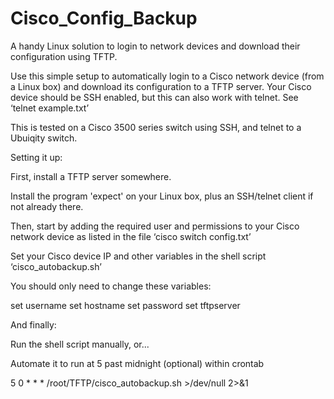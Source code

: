 # Cisco_Config_Backup
A handy Linux solution to login to network devices and download their configuration using TFTP.

Use this simple setup to automatically login to a Cisco network device (from a Linux box) and download its configuration to a TFTP server. Your Cisco device should be SSH enabled, but this can also work with telnet. See ‘telnet example.txt’

This is tested on a Cisco 3500 series switch using SSH, and telnet to a Ubuiqity switch. 

Setting it up:

First, install a TFTP server somewhere.

Install the program 'expect' on your Linux box, plus an SSH/telnet client if not already there.

Then, start by adding the required user and permissions to your Cisco network device as listed in the file ‘cisco switch config.txt’

Set your Cisco device IP and other variables in the shell script ‘cisco_autobackup.sh’

You should only need to change these variables:

set username 
set hostname 
set password 
set tftpserver 

And finally:

Run the shell script manually, or...

Automate it to run at 5 past midnight (optional) within crontab

5 0 * * * /root/TFTP/cisco_autobackup.sh >/dev/null 2>&1


